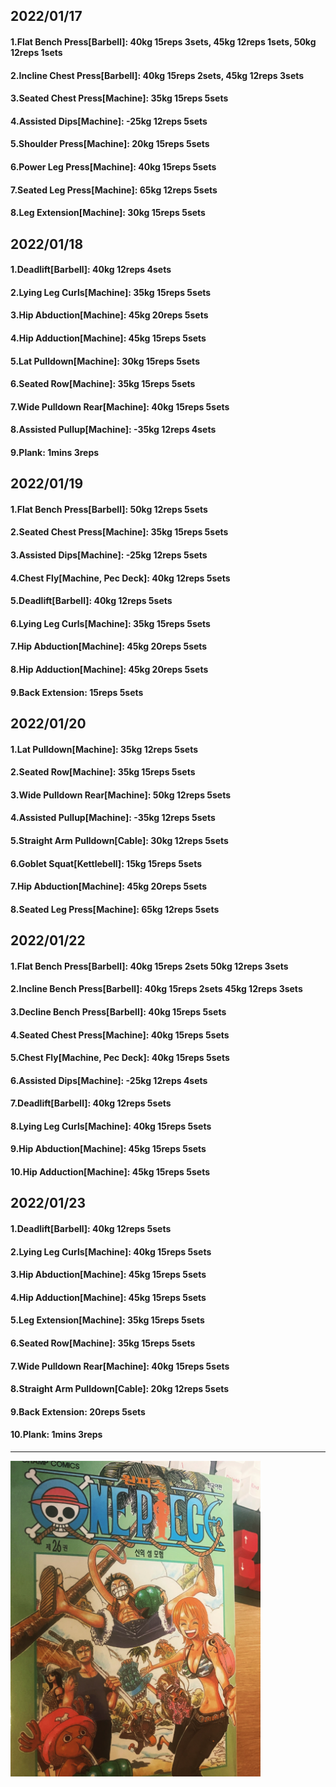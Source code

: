 ## 2022/01/17
#### 1.Flat Bench Press\[Barbell\]: 40kg 15reps 3sets, 45kg 12reps 1sets, 50kg 12reps 1sets 
#### 2.Incline Chest Press\[Barbell]: 40kg 15reps 2sets, 45kg 12reps 3sets 
#### 3.Seated Chest Press\[Machine\]: 35kg 15reps 5sets
#### 4.Assisted Dips\[Machine\]: -25kg 12reps 5sets
#### 5.Shoulder Press\[Machine\]: 20kg 15reps 5sets
#### 6.Power Leg Press\[Machine\]: 40kg 15reps 5sets
#### 7.Seated Leg Press\[Machine\]: 65kg 12reps 5sets
#### 8.Leg Extension\[Machine\]: 30kg 15reps 5sets

## 2022/01/18
#### 1.Deadlift\[Barbell\]: 40kg 12reps 4sets
#### 2.Lying Leg Curls\[Machine\]: 35kg 15reps 5sets
#### 3.Hip Abduction\[Machine\]: 45kg 20reps 5sets
#### 4.Hip Adduction\[Machine\]: 45kg 15reps 5sets
#### 5.Lat Pulldown\[Machine\]: 30kg 15reps 5sets
#### 6.Seated Row\[Machine]: 35kg 15reps 5sets
#### 7.Wide Pulldown Rear\[Machine\]: 40kg 15reps 5sets
#### 8.Assisted Pullup\[Machine\]: -35kg 12reps 4sets
#### 9.Plank: 1mins 3reps

## 2022/01/19
#### 1.Flat Bench Press\[Barbell\]: 50kg 12reps 5sets 
#### 2.Seated Chest Press\[Machine\]: 35kg 15reps 5sets
#### 3.Assisted Dips\[Machine\]: -25kg 12reps 5sets
#### 4.Chest Fly\[Machine, Pec Deck\]: 40kg 12reps 5sets
#### 5.Deadlift\[Barbell\]: 40kg 12reps 5sets
#### 6.Lying Leg Curls\[Machine\]: 35kg 15reps 5sets
#### 7.Hip Abduction\[Machine\]: 45kg 20reps 5sets
#### 8.Hip Adduction\[Machine\]: 45kg 20reps 5sets
#### 9.Back Extension: 15reps 5sets

## 2022/01/20
#### 1.Lat Pulldown\[Machine\]: 35kg 12reps 5sets
#### 2.Seated Row\[Machine]: 35kg 15reps 5sets
#### 3.Wide Pulldown Rear\[Machine\]: 50kg 12reps 5sets
#### 4.Assisted Pullup\[Machine\]: -35kg 12reps 5sets
#### 5.Straight Arm Pulldown\[Cable\]: 30kg 12reps 5sets
#### 6.Goblet Squat\[Kettlebell\]: 15kg 15reps 5sets
#### 7.Hip Abduction\[Machine\]: 45kg 20reps 5sets
#### 8.Seated Leg Press\[Machine\]: 65kg 12reps 5sets

## 2022/01/22
#### 1.Flat Bench Press\[Barbell\]: 40kg 15reps 2sets 50kg 12reps 3sets 
#### 2.Incline Bench Press\[Barbell\]: 40kg 15reps 2sets 45kg 12reps 3sets 
#### 3.Decline Bench Press\[Barbell\]: 40kg 15reps 5sets
#### 4.Seated Chest Press\[Machine\]: 40kg 15reps 5sets
#### 5.Chest Fly\[Machine, Pec Deck\]: 40kg 15reps 5sets
#### 6.Assisted Dips\[Machine\]: -25kg 12reps 4sets
#### 7.Deadlift\[Barbell\]: 40kg 12reps 5sets
#### 8.Lying Leg Curls\[Machine\]: 40kg 15reps 5sets
#### 9.Hip Abduction\[Machine\]: 45kg 15reps 5sets
#### 10.Hip Adduction\[Machine\]: 45kg 15reps 5sets

## 2022/01/23
#### 1.Deadlift\[Barbell\]: 40kg 12reps 5sets
#### 2.Lying Leg Curls\[Machine\]: 40kg 15reps 5sets
#### 3.Hip Abduction\[Machine\]: 45kg 15reps 5sets
#### 4.Hip Adduction\[Machine\]: 45kg 15reps 5sets
#### 5.Leg Extension\[Machine]: 35kg 15reps 5sets
#### 6.Seated Row\[Machine]: 35kg 15reps 5sets
#### 7.Wide Pulldown Rear\[Machine\]: 40kg 15reps 5sets
#### 8.Straight Arm Pulldown\[Cable\]: 20kg 12reps 5sets
#### 9.Back Extension: 20reps 5sets
#### 10.Plank: 1mins 3reps

---

<img src='./_resources/__026.png' width='400px' />
